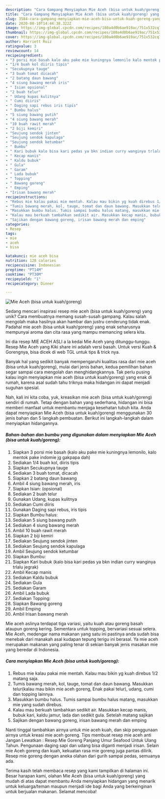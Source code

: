 ```yaml
---
description: "Cara Gampang Menyiapkan Mie Aceh (bisa untuk kuah/goreng) yang Menggugah Selera"
title: "Cara Gampang Menyiapkan Mie Aceh (bisa untuk kuah/goreng) yang Menggugah Selera"
slug: 3584-cara-gampang-menyiapkan-mie-aceh-bisa-untuk-kuah-goreng-yang-menggugah-selera
date: 2020-08-10T14:44:38.322Z
image: https://img-global.cpcdn.com/recipes/180a4d0b6ae919ac/751x532cq70/mie-aceh-bisa-untuk-kuahgoreng-foto-resep-utama.jpg
thumbnail: https://img-global.cpcdn.com/recipes/180a4d0b6ae919ac/751x532cq70/mie-aceh-bisa-untuk-kuahgoreng-foto-resep-utama.jpg
cover: https://img-global.cpcdn.com/recipes/180a4d0b6ae919ac/751x532cq70/mie-aceh-bisa-untuk-kuahgoreng-foto-resep-utama.jpg
author: Harriett Ruiz
ratingvalue: 3
reviewcount: 14
recipeingredient:
- "3 porsi mie basah kalo aku pake mie kuningnya lemonilo kalo mentok pake indomie jg gakpapa dah"
- "1/4 buah kol diiris tipis"
- "Secukupnya tauge"
- "3 buah tomat dicacah"
- "2 batang daun bawang"
- "4 siung bawang merah iris"
- " Isian opsional"
- "2 buah telur"
- " Udang kupas kulitnya"
- " Cumi diiris"
- " Daging sapi rebus iris tipis"
- " Bumbu halus"
- "5 siung bawang putih"
- "4 siung bawang merah"
- "10 buah rawit merah"
- "2 biji kemiri"
- "Seujung sendok jinten"
- "Seujung sendok kapulaga"
- "Seujung sendok ketumbar"
- " Bumbu"
- " Kari bubuk kalo bisa kari pedas ya bkn indian curry wanginya trlalu jegrak"
- " Kecap manis"
- " Kaldu bubuk"
- " Gula"
- " Garam"
- " Lada bubuk"
- " Topping"
- " Bawang goreng"
- " Emping"
- "Irisan bawang merah"
recipeinstructions:
- "Rebus mie kalau pakai mie mentah. Kalau mau bikin yg kuah direbus 1/2 matang saja."
- "Tumis bawang merah, kol, tauge, tomat dan daun bawang. Masukkan telur(kalau mau bikin mie aceh goreng, Enak pakai telur), udang, cumi dan topping lainnya."
- "Masukkan bumbu halus. Tumis sampai bumbu halus matang, masukkan mie yang sudah direbus."
- "Kalau mau berkuah tambahkan sedikit air. Masukkan kecap manis, bubuk kari, kaldu jamur, lada dan sedikit gula. Setelah matang sajikan"
- "Sajikan dengan bawang goreng, irisan bawang merah dan emping"
categories:
- Resep
tags:
- mie
- aceh
- bisa

katakunci: mie aceh bisa 
nutrition: 128 calories
recipecuisine: Indonesian
preptime: "PT14M"
cooktime: "PT30M"
recipeyield: "1"
recipecategory: Dinner

---
```



![Mie Aceh (bisa untuk kuah/goreng)](https://img-global.cpcdn.com/recipes/180a4d0b6ae919ac/751x532cq70/mie-aceh-bisa-untuk-kuahgoreng-foto-resep-utama.jpg)

Sedang mencari inspirasi resep mie aceh (bisa untuk kuah/goreng) yang unik? Cara membuatnya memang susah-susah gampang. Kalau salah mengolah maka hasilnya akan hambar dan justru cenderung tidak enak. Padahal mie aceh (bisa untuk kuah/goreng) yang enak seharusnya mempunyai aroma dan cita rasa yang mampu memancing selera kita.

Ini dia resep MIE ACEH ASLI a la kedai Mie Aceh yang ditunggu-tunggu. Resep Mie Aceh yang Kiki share ini adalah versi basah. Untuk versi Kuah &amp; Gorengnya, bisa dicek di web TGL untuk tips &amp; trick nya.

Banyak hal yang sedikit banyak mempengaruhi kualitas rasa dari mie aceh (bisa untuk kuah/goreng), mulai dari jenis bahan, kedua pemilihan bahan segar sampai cara mengolah dan menghidangkannya. Tak perlu pusing kalau ingin menyiapkan mie aceh (bisa untuk kuah/goreng) yang enak di rumah, karena asal sudah tahu triknya maka hidangan ini dapat menjadi suguhan spesial.


Nah, kali ini kita coba, yuk, kreasikan mie aceh (bisa untuk kuah/goreng) sendiri di rumah. Tetap dengan bahan yang sederhana, hidangan ini bisa memberi manfaat untuk membantu menjaga kesehatan tubuh kita. Anda dapat menyiapkan Mie Aceh (bisa untuk kuah/goreng) menggunakan 30 jenis bahan dan 5 langkah pembuatan. Berikut ini langkah-langkah dalam menyiapkan hidangannya.

<!--inarticleads1-->

##### Bahan-bahan dan bumbu yang digunakan dalam menyiapkan Mie Aceh (bisa untuk kuah/goreng):

1. Siapkan 3 porsi mie basah (kalo aku pake mie kuningnya lemonilo, kalo mentok pake indomie jg gakpapa dah)
1. Sediakan 1/4 buah kol, diiris tipis
1. Siapkan Secukupnya tauge
1. Sediakan 3 buah tomat, dicacah
1. Siapkan 2 batang daun bawang
1. Ambil 4 siung bawang merah, iris
1. Siapkan  Isian: (opsional)
1. Sediakan 2 buah telur
1. Gunakan  Udang, kupas kulitnya
1. Sediakan  Cumi diiris
1. Gunakan  Daging sapi rebus, iris tipis
1. Siapkan  Bumbu halus:
1. Sediakan 5 siung bawang putih
1. Sediakan 4 siung bawang merah
1. Ambil 10 buah rawit merah
1. Siapkan 2 biji kemiri
1. Sediakan Seujung sendok jinten
1. Sediakan Seujung sendok kapulaga
1. Ambil Seujung sendok ketumbar
1. Siapkan  Bumbu:
1. Siapkan  Kari bubuk (kalo bisa kari pedas ya bkn indian curry wanginya trlalu jegrak)
1. Ambil  Kecap manis
1. Sediakan  Kaldu bubuk
1. Sediakan  Gula
1. Sediakan  Garam
1. Ambil  Lada bubuk
1. Sediakan  Topping:
1. Siapkan  Bawang goreng
1. Ambil  Emping
1. Ambil Irisan bawang merah


Mie aceh aslinya terdapat tiga variasi, yaitu kuah atau goreng basah ataupun goreng kering. Sementara untuk topping, bervariasi sesuai selera. Mie Aceh, medengar nama makanan yang satu ini pastinya anda sudah bisa menebak dari manakah asal kudapan tepung terigu ini berasal. Ya mie aceh merupakan makanan yang paling tenar di sekian banyak jenis masakan mie yang beredar di Indonesia. 

<!--inarticleads2-->

##### Cara menyiapkan Mie Aceh (bisa untuk kuah/goreng):

1. Rebus mie kalau pakai mie mentah. Kalau mau bikin yg kuah direbus 1/2 matang saja.
1. Tumis bawang merah, kol, tauge, tomat dan daun bawang. Masukkan telur(kalau mau bikin mie aceh goreng, Enak pakai telur), udang, cumi dan topping lainnya.
1. Masukkan bumbu halus. Tumis sampai bumbu halus matang, masukkan mie yang sudah direbus.
1. Kalau mau berkuah tambahkan sedikit air. Masukkan kecap manis, bubuk kari, kaldu jamur, lada dan sedikit gula. Setelah matang sajikan
1. Sajikan dengan bawang goreng, irisan bawang merah dan emping


Nanti tinggal tambahkan airnya untuk mie aceh kuah, dan skip penggunaan airnya untuk kreasi mie aceh goreng. Tips membuat resep mie aceh anti Jangan Lewatkan : Resep Mie Goreng Panjang Umur Seafood Untuk Ulang Tahun. Pengunaan daging sapi dan udang bisa diganti menjadi irisan. Selain mie Aceh goreng dan kuah, kekuatan rasa mie goreng juga pantas dilirik. Resep mie goreng dengan aneka olahan dari gurih sampai pedas, semuanya ada. 

Terima kasih telah membaca resep yang kami tampilkan di halaman ini. Besar harapan kami, olahan Mie Aceh (bisa untuk kuah/goreng) yang mudah di atas dapat membantu Anda menyiapkan hidangan yang menarik untuk keluarga/teman maupun menjadi ide bagi Anda yang berkeinginan untuk berjualan makanan. Selamat mencoba!
